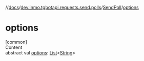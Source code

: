 //[docs](../../../index.md)/[dev.inmo.tgbotapi.requests.send.polls](../index.md)/[SendPoll](index.md)/[options](options.md)



# options  
[common]  
Content  
abstract val [options](options.md): [List](https://kotlinlang.org/api/latest/jvm/stdlib/kotlin.collections/-list/index.html)<[String](https://kotlinlang.org/api/latest/jvm/stdlib/kotlin/-string/index.html)>  



